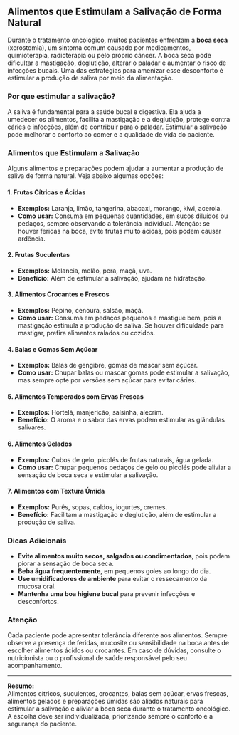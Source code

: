 
## Alimentos que Estimulam a Salivação de Forma Natural

Durante o tratamento oncológico, muitos pacientes enfrentam a **boca seca** (xerostomia), um sintoma comum causado por medicamentos, quimioterapia, radioterapia ou pelo próprio câncer. A boca seca pode dificultar a mastigação, deglutição, alterar o paladar e aumentar o risco de infecções bucais. Uma das estratégias para amenizar esse desconforto é estimular a produção de saliva por meio da alimentação.

### Por que estimular a salivação?

A saliva é fundamental para a saúde bucal e digestiva. Ela ajuda a umedecer os alimentos, facilita a mastigação e a deglutição, protege contra cáries e infecções, além de contribuir para o paladar. Estimular a salivação pode melhorar o conforto ao comer e a qualidade de vida do paciente.

### Alimentos que Estimulam a Salivação

Alguns alimentos e preparações podem ajudar a aumentar a produção de saliva de forma natural. Veja abaixo algumas opções:

#### 1. **Frutas Cítricas e Ácidas**
- **Exemplos:** Laranja, limão, tangerina, abacaxi, morango, kiwi, acerola.
- **Como usar:** Consuma em pequenas quantidades, em sucos diluídos ou pedaços, sempre observando a tolerância individual. Atenção: se houver feridas na boca, evite frutas muito ácidas, pois podem causar ardência.

#### 2. **Frutas Suculentas**
- **Exemplos:** Melancia, melão, pera, maçã, uva.
- **Benefício:** Além de estimular a salivação, ajudam na hidratação.

#### 3. **Alimentos Crocantes e Frescos**
- **Exemplos:** Pepino, cenoura, salsão, maçã.
- **Como usar:** Consuma em pedaços pequenos e mastigue bem, pois a mastigação estimula a produção de saliva. Se houver dificuldade para mastigar, prefira alimentos ralados ou cozidos.

#### 4. **Balas e Gomas Sem Açúcar**
- **Exemplos:** Balas de gengibre, gomas de mascar sem açúcar.
- **Como usar:** Chupar balas ou mascar gomas pode estimular a salivação, mas sempre opte por versões sem açúcar para evitar cáries.

#### 5. **Alimentos Temperados com Ervas Frescas**
- **Exemplos:** Hortelã, manjericão, salsinha, alecrim.
- **Benefício:** O aroma e o sabor das ervas podem estimular as glândulas salivares.

#### 6. **Alimentos Gelados**
- **Exemplos:** Cubos de gelo, picolés de frutas naturais, água gelada.
- **Como usar:** Chupar pequenos pedaços de gelo ou picolés pode aliviar a sensação de boca seca e estimular a salivação.

#### 7. **Alimentos com Textura Úmida**
- **Exemplos:** Purês, sopas, caldos, iogurtes, cremes.
- **Benefício:** Facilitam a mastigação e deglutição, além de estimular a produção de saliva.

### Dicas Adicionais

- **Evite alimentos muito secos, salgados ou condimentados**, pois podem piorar a sensação de boca seca.
- **Beba água frequentemente**, em pequenos goles ao longo do dia.
- **Use umidificadores de ambiente** para evitar o ressecamento da mucosa oral.
- **Mantenha uma boa higiene bucal** para prevenir infecções e desconfortos.

### Atenção

Cada paciente pode apresentar tolerância diferente aos alimentos. Sempre observe a presença de feridas, mucosite ou sensibilidade na boca antes de escolher alimentos ácidos ou crocantes. Em caso de dúvidas, consulte o nutricionista ou o profissional de saúde responsável pelo seu acompanhamento.

---

**Resumo:**  
Alimentos cítricos, suculentos, crocantes, balas sem açúcar, ervas frescas, alimentos gelados e preparações úmidas são aliados naturais para estimular a salivação e aliviar a boca seca durante o tratamento oncológico. A escolha deve ser individualizada, priorizando sempre o conforto e a segurança do paciente.
```
